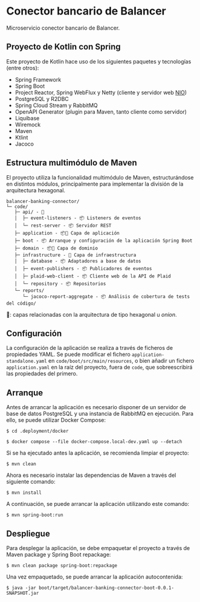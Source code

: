 # Conector bancario de Balancer

Microservicio conector bancario de Balancer.

## Proyecto de Kotlin con Spring

Este proyecto de Kotlin hace uso de los siguientes paquetes y tecnologías (entre otros):

- Spring Framework
- Spring Boot
- Project Reactor, Spring WebFlux y Netty (cliente y servidor web [NIO](https://en.wikipedia.org/wiki/Non-blocking_I/O_(Java)))
- PostgreSQL y R2DBC
- Spring Cloud Stream y RabbitMQ
- OpenAPI Generator (plugin para Maven, tanto cliente como servidor)
- Liquibase
- Wiremock
- Maven
- Ktlint
- Jacoco

## Estructura multimódulo de Maven

El proyecto utiliza la funcionalidad multimódulo de Maven, estructurándose en distintos módulos, principalmente para implementar la división de la arquitectura hexagonal.

```
balancer-banking-connector/
└─ code/
   ├─ api/ - 🧅
   │  ├─ event-listeners - 📦 Listeners de eventos
   │  └─ rest-server - 📦 Servidor REST
   ├─ application - 📦🧅 Capa de aplicación
   ├─ boot - 📦 Arranque y configuración de la aplicación Spring Boot
   ├─ domain - 📦🧅 Capa de dominio
   ├─ infrastructure - 🧅 Capa de infraestructura
   │  ├─ database - 📦 Adaptadores a base de datos
   │  ├─ event-publishers - 📦 Publicadores de eventos
   │  ├─ plaid-web-client - 📦 Cliente web de la API de Plaid
   │  └─ repository - 📦 Repositorios
   └─ reports/
      └─ jacoco-report-aggregate - 📦 Análisis de cobertura de tests del código/
```

🧅: capas relacionadas con la arquitectura de tipo hexagonal u _onion_.

## Configuración

La configuración de la aplicación se realiza a través de ficheros de propiedades YAML. Se puede modificar el fichero
`application-standalone.yaml` en `code/boot/src/main/resources`, o bien añadir un fichero `application.yaml` en la raíz
del proyecto, fuera de `code`, que sobreescribirá las propiedades del primero.

## Arranque

Antes de arrancar la aplicación es necesario disponer de un servidor de base de datos PostgreSQL y una instancia de
RabbitMQ en ejecución. Para ello, se puede utilizar Docker Compose:

```console
$ cd .deployment/docker

$ docker compose --file docker-compose.local-dev.yaml up --detach
```

Si se ha ejecutado antes la aplicación, se recomienda limpiar el proyecto:

```console
$ mvn clean
```

Ahora es necesario instalar las dependencias de Maven a través del siguiente comando:

```console
$ mvn install
```

A continuación, se puede arrancar la aplicación utilizando este comando:

```console
$ mvn spring-boot:run
```

## Despliegue

Para desplegar la aplicación, se debe empaquetar el proyecto a través de Maven package y Spring Boot repackage:

```console
$ mvn clean package spring-boot:repackage
```

Una vez empaquetado, se puede arrancar la aplicación autocontenida:

```console
$ java -jar boot/target/balancer-banking-connector-boot-0.0.1-SNAPSHOT.jar
```
